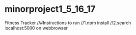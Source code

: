 # minorproject1_5_16_17
Fitness Tracker
//#Instructions to run
//1.npm install
//2.search localhost:5000 on webbrowser
